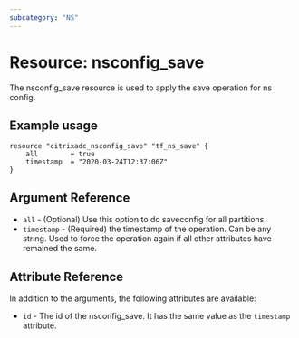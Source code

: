 ```yaml
---
subcategory: "NS"
---
```


# Resource: nsconfig_save

The nsconfig_save resource is used to apply the save operation for ns config.


## Example usage

```hcl
resource "citrixadc_nsconfig_save" "tf_ns_save" {
    all        = true
    timestamp  = "2020-03-24T12:37:06Z"
}
```


## Argument Reference

* `all` - (Optional) Use this option to do saveconfig for all partitions.
* `timestamp` - (Required) the timestamp of the operation. Can be any string. Used to force the operation again if all other attributes have remained the same.


## Attribute Reference

In addition to the arguments, the following attributes are available:

* `id` - The id of the nsconfig_save. It has the same value as the `timestamp` attribute.
